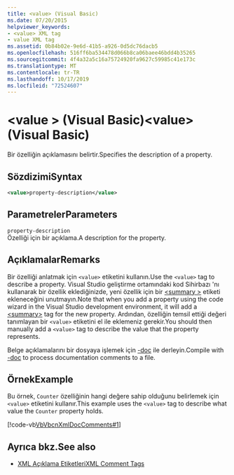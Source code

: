 ```yaml
---
title: <value> (Visual Basic)
ms.date: 07/20/2015
helpviewer_keywords:
- <value> XML tag
- value XML tag
ms.assetid: 0b84b02e-9e6d-41b5-a926-0d5dc76dacb5
ms.openlocfilehash: 516ff6ba534478d066b8ca06baee46bdd4b35265
ms.sourcegitcommit: 4f4a32a5c16a75724920fa9627c59985c41e173c
ms.translationtype: MT
ms.contentlocale: tr-TR
ms.lasthandoff: 10/17/2019
ms.locfileid: "72524607"
---
```

# <a name="value-visual-basic"></a><span data-ttu-id="6e5d4-102">\<value > (Visual Basic)</span><span class="sxs-lookup"><span data-stu-id="6e5d4-102">\<value> (Visual Basic)</span></span>
<span data-ttu-id="6e5d4-103">Bir özelliğin açıklamasını belirtir.</span><span class="sxs-lookup"><span data-stu-id="6e5d4-103">Specifies the description of a property.</span></span>  
  
## <a name="syntax"></a><span data-ttu-id="6e5d4-104">Sözdizimi</span><span class="sxs-lookup"><span data-stu-id="6e5d4-104">Syntax</span></span>  
  
```xml  
<value>property-description</value>  
```  
  
## <a name="parameters"></a><span data-ttu-id="6e5d4-105">Parametreler</span><span class="sxs-lookup"><span data-stu-id="6e5d4-105">Parameters</span></span>  
 `property-description`  
 <span data-ttu-id="6e5d4-106">Özelliği için bir açıklama.</span><span class="sxs-lookup"><span data-stu-id="6e5d4-106">A description for the property.</span></span>  
  
## <a name="remarks"></a><span data-ttu-id="6e5d4-107">Açıklamalar</span><span class="sxs-lookup"><span data-stu-id="6e5d4-107">Remarks</span></span>  
 <span data-ttu-id="6e5d4-108">Bir özelliği anlatmak için `<value>` etiketini kullanın.</span><span class="sxs-lookup"><span data-stu-id="6e5d4-108">Use the `<value>` tag to describe a property.</span></span> <span data-ttu-id="6e5d4-109">Visual Studio geliştirme ortamındaki kod Sihirbazı 'nı kullanarak bir özellik eklediğinizde, yeni özellik için bir [\<summary >](../../../visual-basic/language-reference/xmldoc/summary.md) etiketi ekleneceğini unutmayın.</span><span class="sxs-lookup"><span data-stu-id="6e5d4-109">Note that when you add a property using the code wizard in the Visual Studio development environment, it will add a [\<summary>](../../../visual-basic/language-reference/xmldoc/summary.md) tag for the new property.</span></span> <span data-ttu-id="6e5d4-110">Ardından, özelliğin temsil ettiği değeri tanımlayan bir `<value>` etiketini el ile eklemeniz gerekir.</span><span class="sxs-lookup"><span data-stu-id="6e5d4-110">You should then manually add a `<value>` tag to describe the value that the property represents.</span></span>  
  
 <span data-ttu-id="6e5d4-111">Belge açıklamalarını bir dosyaya işlemek için [-doc](../../../visual-basic/reference/command-line-compiler/doc.md) ile derleyin.</span><span class="sxs-lookup"><span data-stu-id="6e5d4-111">Compile with [-doc](../../../visual-basic/reference/command-line-compiler/doc.md) to process documentation comments to a file.</span></span>  
  
## <a name="example"></a><span data-ttu-id="6e5d4-112">Örnek</span><span class="sxs-lookup"><span data-stu-id="6e5d4-112">Example</span></span>  
 <span data-ttu-id="6e5d4-113">Bu örnek, `Counter` özelliğinin hangi değere sahip olduğunu belirlemek için `<value>` etiketini kullanır.</span><span class="sxs-lookup"><span data-stu-id="6e5d4-113">This example uses the `<value>` tag to describe what value the `Counter` property holds.</span></span>  
  
 [!code-vb[VbVbcnXmlDocComments#1](~/samples/snippets/visualbasic/VS_Snippets_VBCSharp/VbVbcnXmlDocComments/VB/Class1.vb#1)]  
  
## <a name="see-also"></a><span data-ttu-id="6e5d4-114">Ayrıca bkz.</span><span class="sxs-lookup"><span data-stu-id="6e5d4-114">See also</span></span>

- [<span data-ttu-id="6e5d4-115">XML Açıklama Etiketleri</span><span class="sxs-lookup"><span data-stu-id="6e5d4-115">XML Comment Tags</span></span>](../../../visual-basic/language-reference/xmldoc/index.md)
